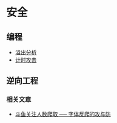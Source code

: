 # 安全

## 编程

- [溢出分析](../articles/overflow.md)
- [计时攻击](../articles/time.attacks.md)

## 逆向工程

### 相关文章

- [斗鱼关注人数爬取 ── 字体反爬的攻与防](https://cjting.me/2020/07/01/douyu-crawler-and-font-anti-crawling/)